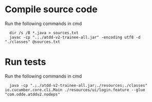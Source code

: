 # Compile source code

Run the following commands in cmd

```shell
  dir /s /B *.java > sources.txt
  javac -cp ".;./atdd-v2-trainee-all.jar" -encoding utf8 -d "./classes" @sources.txt
```

# Run tests

Run the following commands in cmd

```shell
  java -cp ".;./atdd-v2-trainee-all.jar;./resources;./classes" io.cucumber.core.cli.Main ./resources/ui/login.feature --glue "com.odde.atddv2.nodeps"
```

